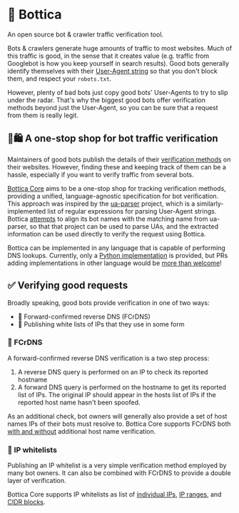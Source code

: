 # 🤖 Bottica

An open source bot & crawler traffic verification tool.

Bots & crawlers generate huge amounts of traffic to most websites. Much of
this traffic is good, in the sense that it creates value (e.g. traffic from
Googlebot is how you keep yourself in search results). Good bots generally
identify themselves with their
[User-Agent string](https://developer.mozilla.org/en-US/docs/Web/HTTP/Headers/User-Agent)
so that you don't block them, and respect your `robots.txt`.

However, plenty of bad bots just copy good bots' User-Agents to try to slip
under the radar. That's why the biggest good bots offer verification methods
beyond just the User-Agent, so you can be sure that a request from them is
really legit.

## 🛒🛍 A one-stop shop for bot traffic verification

Maintainers of good bots publish the details of their
[verification methods](#-verifying-good-requests)
on their websites. However, finding these and keeping track of them can
be a hassle, especially if you want to verify traffic from several bots.

[Bottica Core](./core) aims to be a one-stop shop for tracking verification
methods, providing a unified, language-agnostic specification for bot
verification. This approach was inspired by the
[ua-parser](https://github.com/ua-parser/uap-core) project, which is a
similarly-implemented list of regular expressions for parsing User-Agent
strings. Bottica [attempts](../core#-uap-extras) to align its bot names with
the matching name from ua-parser, so that that project can be used to parse
UAs, and the extracted information can be used directly to verify the request
using Bottica.

Bottica can be implemented in any language that is capable of performing DNS
lookups. Currently, only a [Python implementation](./python) is provided, but
PRs adding implementations in other language would be
[more than welcome](./CONTRIBUTING.md)!

## ✅ Verifying good requests

Broadly speaking, good bots provide verification in one of two ways:
* 🔄 Forward-confirmed reverse DNS (FCrDNS)
* 📃 Publishing white lists of IPs that they use in some form

### 🔄 FCrDNS

A forward-confirmed reverse DNS verification is a two step process:

1. A reverse DNS query is performed on an IP to check its reported hostname
2. A forward DNS query is performed on the hostname to get its reported list
   of IPs. The original IP should appear in the hosts list of IPs if the
   reported host name hasn't been spoofed.

As an additional check, bot owners will generally also provide a set of host
names IPs of their bots must resolve to. Bottica Core supports FCrDNS both
[with and without](../core#-fcrdns-hosts) additional host name verification.

### 📃 IP whitelists

Publishing an IP whitelist is a very simple verification method employed by
many bot owners. It can also be combined with FCrDNS to provide a double
layer of verification.

Bottica Core supports IP whitelists as list of
[individual IPs](../core#-ip-list), [IP ranges](../core/#-ip-ranges), and
[CIDR blocks](../core/#-cidr-list).
